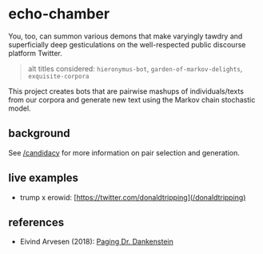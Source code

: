 # echo-chamber

You, too, can summon various demons that make varyingly tawdry and superficially deep gesticulations on the well-respected public discourse platform Twitter.

>alt titles considered: `hieronymus-bot`, `garden-of-markov-delights`, `exquisite-corpora`

This project creates bots that are pairwise mashups of individuals/texts from our corpora and generate new text using the Markov chain stochastic model.

## background

See [/candidacy](./candidacy) for more information on pair selection and generation.

## live examples

- trump x erowid: [https://twitter.com/donaldtripping](/donaldtripping)

## references

* Eivind Arvesen (2018): [Paging Dr. Dankenstein](https://www.eivindarvesen.com/blog/2018/06/20/paging-dr--dankenstein)

